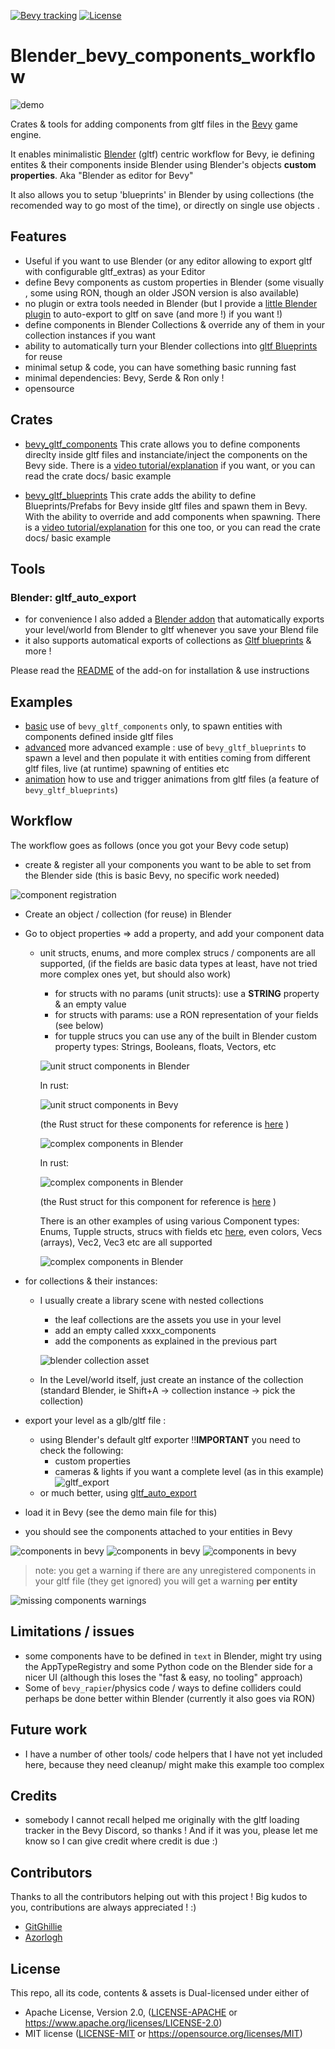 [![Bevy tracking](https://img.shields.io/badge/Bevy%20tracking-released%20version-lightblue)](https://github.com/bevyengine/bevy/blob/main/docs/plugins_guidelines.md#main-branch-tracking)
[![License](https://img.shields.io/crates/l/bevy_gltf_components)](https://github.com/kaosat-dev/Blender_bevy_components_workflow/blob/main/LICENSE.md)


# Blender_bevy_components_workflow

![demo](./docs/blender_gltf_components.png)

Crates & tools for adding components from gltf files in the [Bevy](https://bevyengine.org/) game engine.

It enables minimalistic [Blender](https://www.blender.org/) (gltf) centric workflow for Bevy, ie defining entites & their components
inside Blender using Blender's objects **custom properties**. 
Aka "Blender as editor for Bevy"

It also allows you to setup 'blueprints' in Blender by using collections (the recomended way to go most of the time), or directly on single use objects .

## Features

* Useful if you want to use Blender (or any editor allowing to export gltf with configurable gltf_extras) as your Editor
* define Bevy components as custom properties in Blender (some visually , some using RON, though an older JSON version is also available)
* no plugin or extra tools needed in Blender (but I provide a [little Blender plugin](./tools/gltf_auto_export/README.md) to auto-export to gltf on save (and more !) if you want !)
* define components in Blender Collections & override any of them in your collection instances if you want
* ability to automatically turn your Blender collections into [gltf Blueprints](./crates/bevy_gltf_blueprints/README.md) for reuse
* minimal setup & code,  you can have something basic running fast
* minimal dependencies: Bevy, Serde & Ron only !
* opensource 


## Crates

- [bevy_gltf_components](./crates/bevy_gltf_components/) This crate allows you to define components direclty inside gltf files and instanciate/inject the components on the Bevy side.
There is a [video tutorial/explanation](https://youtu.be/-lcScjQCA3c) if you want, or you can read the crate docs/ basic example

- [bevy_gltf_blueprints](./crates/bevy_gltf_blueprints/) This crate adds the ability to define Blueprints/Prefabs for Bevy inside gltf files and spawn them in Bevy. With the ability to override and add components when spawning.
There is a [video tutorial/explanation](https://youtu.be/CgyNtwgYwdM) for this one too, or you can read the crate docs/ basic example



## Tools

### Blender: gltf_auto_export

- for convenience I also added a [Blender addon](./tools/gltf_auto_export/README.md) that automatically exports your level/world from Blender to gltf whenever you save your Blend file
- it also supports automatical exports of collections as [Gltf blueprints](./crates/bevy_gltf_blueprints/README.md) & more !

Please read the [README]((./tools/gltf_auto_export/README.md)) of the add-on for installation & use instructions


## Examples

- [basic](./examples/basic/) use of ```bevy_gltf_components``` only, to spawn entities with components defined inside gltf files
- [advanced](./examples/advanced/) more advanced example : use of ```bevy_gltf_blueprints``` to spawn a level and then populate it with entities coming from different gltf files, live (at runtime) spawning of entities etc
- [animation](./examples/animation/) how to use and trigger animations from gltf files (a feature of ```bevy_gltf_blueprints```)

## Workflow

The workflow goes as follows (once you got your Bevy code setup)

- create & register all your components you want to be able to set from the Blender side (this is basic Bevy, no specific work needed)

![component registration](./docs/component_registration.png)
- Create an object / collection (for reuse) in Blender
- Go to object properties => add a property, and add your component data
    - unit structs, enums, and more complex strucs / components are all supported, (if the fields are basic data types at least,
    have not tried more complex ones yet, but should also work)
        - for structs with no params (unit structs): use a **STRING** property & an empty value 
        - for structs with params: use a RON representation of your fields (see below) 
        - for tupple strucs you can use any of the built in Blender custom property types: Strings, Booleans, floats, Vectors, etc

        ![unit struct components in Blender](./docs/components_blender.png)

        In rust:

        ![unit struct components in Bevy](./docs/demo_simple_components.png)

        (the Rust struct for these components for reference is [here](./examples/basic/game.rs#34) )


        ![complex components in Blender](./docs/components_blender_parameters.png)

        In rust:

        ![complex components in Blender](./docs/camera_tracking_component.png)

        (the Rust struct for this component for reference is [here](./examples/basic/core/camera/camera_tracking.rs#21) )

        There is an other examples of using various Component types: Enums, Tupple structs,  strucs with fields etc [here](./examples/basic/test_components.rs),
        even colors, Vecs (arrays), Vec2, Vec3 etc are all supported

        ![complex components in Blender](./docs/components_blender_parameters2.png)

- for collections & their instances: 
    * I usually create a library scene with nested collections
        * the leaf collections are the assets you use in your level
        * add an empty called xxxx_components
        * add the components as explained in the previous part
        
        ![blender collection asset](./docs/blender_collections.png)

    * In the Level/world itself, just create an instance of the collection (standard Blender, ie Shift+A -> collection instance -> pick the collection)


- export your level as a glb/gltf file :
    - using Blender's default gltf exporter
        !!**IMPORTANT** you need to check the following:
        - custom properties
        - cameras & lights if you want a complete level (as in this example)
        ![gltf_export](./docs/gltf_export.png)
    - or much better, using [gltf_auto_export](./tools/gltf_auto_export/)



- load it in Bevy (see the demo main file for this)
- you should see the components attached to your entities in Bevy

![components in bevy](./docs/components_bevy.png)
![components in bevy](./docs/components_bevy2.png)
![components in bevy](./docs/components_bevy3.png)


> note: you get a warning if there are any unregistered components in your gltf file (they get ignored)
you will get a warning **per entity**

![missing components warnings](./docs/component_warnings.png)



## Limitations / issues
- some components have to be defined in ```text``` in Blender, might try using the AppTypeRegistry and some Python code on the Blender side for a nicer UI (although this loses the "fast & easy, no tooling" approach)
- Some of `bevy_rapier`/physics code / ways to define colliders could perhaps be done better within Blender (currently it also goes via RON)

## Future work
- I have a number of other tools/ code  helpers that I have not yet included here, because they need cleanup/ might make this example too complex


## Credits

- somebody I cannot recall helped me originally with the gltf loading tracker in the Bevy Discord, so thanks ! And if it was you, please let me know so I can give credit where credit is due :)

## Contributors

Thanks to all the contributors helping out with this project ! Big kudos to you, contributions are always appreciated ! :)

- [GitGhillie](https://github.com/GitGhillie)
- [Azorlogh](https://github.com/Azorlogh)

## License

This repo, all its code, contents & assets is Dual-licensed under either of

- Apache License, Version 2.0, ([LICENSE-APACHE](./LICENSE_APACHE.md) or https://www.apache.org/licenses/LICENSE-2.0)
- MIT license ([LICENSE-MIT](./LICENSE_MIT.md) or https://opensource.org/licenses/MIT)
